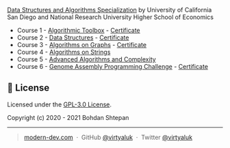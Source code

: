 [Data Structures and Algorithms Specialization](https://www.coursera.org/specializations/data-structures-algorithms) by University of California San Diego and National Research University Higher School of Economics

- Course 1 - [Algorithmic Toolbox](https://www.coursera.org/learn/algorithmic-toolbox?specialization=data-structures-algorithms) - [Certificate](https://www.coursera.org/account/accomplishments/certificate/WLDWN5BQS34C)
- Course 2 - [Data Structures](https://www.coursera.org/learn/data-structures?specialization=data-structures-algorithms) - [Certificate](https://www.coursera.org/account/accomplishments/certificate/BMUSAKGNSU4P)
- Course 3 - [Algorithms on Graphs](https://www.coursera.org/learn/algorithms-on-graphs?specialization=data-structures-algorithms) - [Certificate](https://www.coursera.org/account/accomplishments/verify/D4EZTNZ5ATXM)
- Course 4 - [Algorithms on Strings](https://www.coursera.org/learn/algorithms-on-strings?specialization=data-structures-algorithms)
- Course 5 - [Advanced Algorithms and Complexity](https://www.coursera.org/learn/advanced-algorithms-and-complexity)
- Course 6 - [Genome Assembly Programming Challenge](https://www.coursera.org/learn/assembling-genomes) - [Certificate](https://www.coursera.org/account/accomplishments/verify/5QGPB9XKACS7)

## :green_book: License

Licensed under the [GPL-3.0 License](https://github.com/virtyaluk/coursera-data-structures-algorithms/blob/master/LICENSE).

Copyright (c) 2020 - 2021 Bohdan Shtepan

---

> [modern-dev.com](http://modern-dev.com) &nbsp;&middot;&nbsp;
> GitHub [@virtyaluk](https://github.com/virtyaluk) &nbsp;&middot;&nbsp;
> Twitter [@virtyaluk](https://twitter.com/virtyaluk)